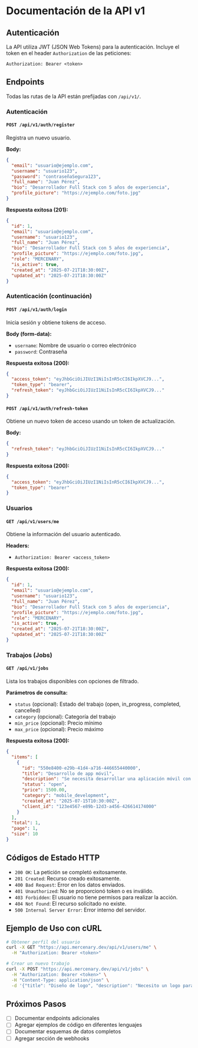 # Documentación de la API v1

## Autenticación

La API utiliza JWT (JSON Web Tokens) para la autenticación. Incluye el token en el header `Authorization` de las peticiones:

```
Authorization: Bearer <token>
```

## Endpoints

Todas las rutas de la API están prefijadas con `/api/v1/`.

### Autenticación

#### `POST /api/v1/auth/register`
Registra un nuevo usuario.

**Body:**
```json
{
  "email": "usuario@ejemplo.com",
  "username": "usuario123",
  "password": "contraseñaSegura123",
  "full_name": "Juan Pérez",
  "bio": "Desarrollador Full Stack con 5 años de experiencia",
  "profile_picture": "https://ejemplo.com/foto.jpg"
}
```

**Respuesta exitosa (201):**
```json
{
  "id": 1,
  "email": "usuario@ejemplo.com",
  "username": "usuario123",
  "full_name": "Juan Pérez",
  "bio": "Desarrollador Full Stack con 5 años de experiencia",
  "profile_picture": "https://ejemplo.com/foto.jpg",
  "role": "MERCENARY",
  "is_active": true,
  "created_at": "2025-07-21T18:30:00Z",
  "updated_at": "2025-07-21T18:30:00Z"
}
```

### Autenticación (continuación)

#### `POST /api/v1/auth/login`
Inicia sesión y obtiene tokens de acceso.

**Body (form-data):**
- `username`: Nombre de usuario o correo electrónico
- `password`: Contraseña

**Respuesta exitosa (200):**
```json
{
  "access_token": "eyJhbGciOiJIUzI1NiIsInR5cCI6IkpXVCJ9...",
  "token_type": "bearer",
  "refresh_token": "eyJhbGciOiJIUzI1NiIsInR5cCI6IkpXVCJ9..."
}
```

#### `POST /api/v1/auth/refresh-token`
Obtiene un nuevo token de acceso usando un token de actualización.

**Body:**
```json
{
  "refresh_token": "eyJhbGciOiJIUzI1NiIsInR5cCI6IkpXVCJ9..."
}
```

**Respuesta exitosa (200):**
```json
{
  "access_token": "eyJhbGciOiJIUzI1NiIsInR5cCI6IkpXVCJ9...",
  "token_type": "bearer"
}
```

### Usuarios

#### `GET /api/v1/users/me`
Obtiene la información del usuario autenticado.

**Headers:**
- `Authorization: Bearer <access_token>`

**Respuesta exitosa (200):**
```json
{
  "id": 1,
  "email": "usuario@ejemplo.com",
  "username": "usuario123",
  "full_name": "Juan Pérez",
  "bio": "Desarrollador Full Stack con 5 años de experiencia",
  "profile_picture": "https://ejemplo.com/foto.jpg",
  "role": "MERCENARY",
  "is_active": true,
  "created_at": "2025-07-21T18:30:00Z",
  "updated_at": "2025-07-21T18:30:00Z"
}
```

### Trabajos (Jobs)

#### `GET /api/v1/jobs`
Lista los trabajos disponibles con opciones de filtrado.

**Parámetros de consulta:**
- `status` (opcional): Estado del trabajo (open, in_progress, completed, cancelled)
- `category` (opcional): Categoría del trabajo
- `min_price` (opcional): Precio mínimo
- `max_price` (opcional): Precio máximo

**Respuesta exitosa (200):**
```json
{
  "items": [
    {
      "id": "550e8400-e29b-41d4-a716-446655440000",
      "title": "Desarrollo de app móvil",
      "description": "Se necesita desarrollar una aplicación móvil con Flutter",
      "status": "open",
      "price": 1500.00,
      "category": "mobile_development",
      "created_at": "2025-07-15T10:30:00Z",
      "client_id": "123e4567-e89b-12d3-a456-426614174000"
    }
  ],
  "total": 1,
  "page": 1,
  "size": 10
}
```

## Códigos de Estado HTTP

- `200 OK`: La petición se completó exitosamente.
- `201 Created`: Recurso creado exitosamente.
- `400 Bad Request`: Error en los datos enviados.
- `401 Unauthorized`: No se proporcionó token o es inválido.
- `403 Forbidden`: El usuario no tiene permisos para realizar la acción.
- `404 Not Found`: El recurso solicitado no existe.
- `500 Internal Server Error`: Error interno del servidor.

## Ejemplo de Uso con cURL

```bash
# Obtener perfil del usuario
curl -X GET "https://api.mercenary.dev/api/v1/users/me" \
  -H "Authorization: Bearer <token>"

# Crear un nuevo trabajo
curl -X POST "https://api.mercenary.dev/api/v1/jobs" \
  -H "Authorization: Bearer <token>" \
  -H "Content-Type: application/json" \
  -d '{"title": "Diseño de logo", "description": "Necesito un logo para mi empresa", "price": 300}'
```

## Próximos Pasos
- [ ] Documentar endpoints adicionales
- [ ] Agregar ejemplos de código en diferentes lenguajes
- [ ] Documentar esquemas de datos completos
- [ ] Agregar sección de webhooks
